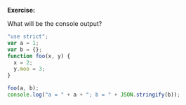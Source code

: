 



**Exercise:**

What will be the console output?

```js
"use strict";
var a = 1;
var b = {};
function foo(x, y) {
  x = 2;
  y.moo = 3;
}

foo(a, b);
console.log("a = " + a + "; b = " + JSON.stringify(b));
```
